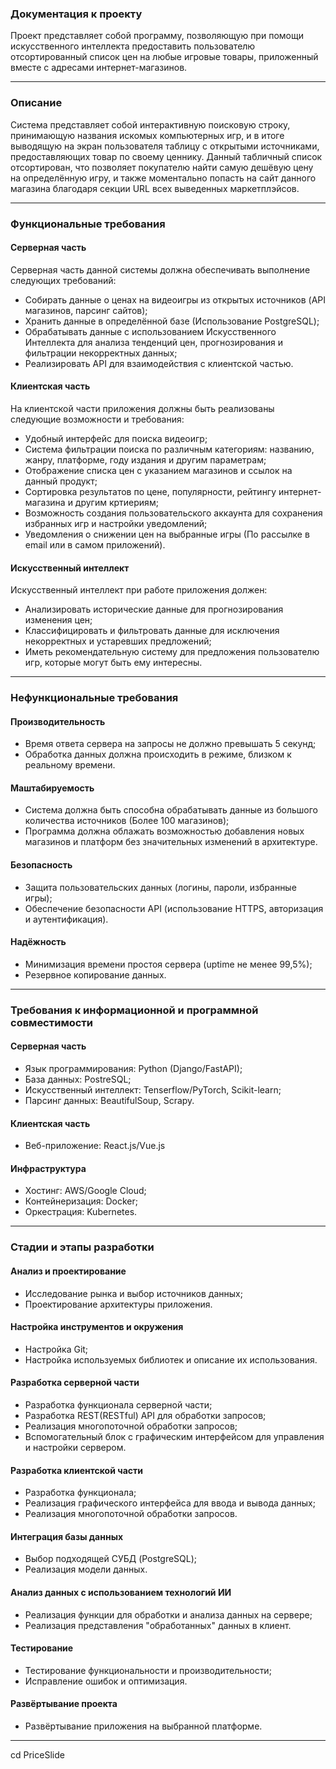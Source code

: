 ### Документация к проекту
Проект представляет собой программу, позволяющую при помощи искусственного интеллекта предоставить пользователю отсортированный список цен на любые игровые товары, приложенный вместе с адресами интернет-магазинов.

---

### Описание
Система представляет собой интерактивную поисковую строку, принимающую названия искомых компьютерных игр, и в итоге выводящую на экран пользователя таблицу с открытыми источниками, предоставляющих товар по своему ценнику. Данный табличный список отсортирован, что позволяет покупателю найти самую дешёвую цену на определённую игру, и также моментально попасть на сайт данного магазина благодаря секции URL всех выведенных маркетплэйсов.

---

### Функциональные требования

#### Серверная часть
Серверная часть данной системы должна обеспечивать выполнение следующих требований:
- Собирать данные о ценах на видеоигры из открытых источников (API магазинов, парсинг сайтов);
- Хранить данные в определённой базе (Использование PostgreSQL);
- Обрабатывать данные с использованием Искусственного Интеллекта для анализа тенденций цен, прогнозирования и фильтрации некорректных данных;
- Реализировать API для взаимодействия с клиентской частью.

#### Клиентская часть
На клиентской части приложения должны быть реализованы следующие возможности и требования:
- Удобный интерфейс для поиска видеоигр;
- Система фильтрации поиска по различным категориям: названию, жанру, платформе, году издания и другим параметрам;
- Отображение списка цен с указанием магазинов и ссылок на данный продукт;
- Сортировка результатов по цене, популярности, рейтингу интернет-магазина и другим кртиериям;
- Возможность создания пользовательского аккаунта для сохранения избранных игр и настройки уведомлений;
- Уведомления о снижении цен на выбранные игры (По рассылке в email или в самом приложений).

#### Искусственный интеллект
Искусственный интеллект при работе приложения должен:
- Анализировать исторические данные для прогнозирования изменения цен;
- Классифицировать и фильтровать данные для исключения некорректных и устаревших предложений;
- Иметь рекомендательную систему для предложения пользователю игр, которые могут быть ему интересны.

---

### Нефункциональные требования

#### Производительность
- Время ответа сервера на запросы не должно превышать 5 секунд;
- Обработка данных должна происходить в режиме, близком к реальному времени.

#### Маштабируемость
- Система должна быть способна обрабатывать данные из большого количества источников (Более 100 магазинов);
- Программа должна облажать возможностью добавления новых магазинов и платформ без значительных изменений в архитектуре.

#### Безопасность
- Защита пользовательских данных (логины, пароли, избранные игры);
- Обеспечение безопасности API (использование HTTPS, авторизация и аутентификация).

#### Надёжность
- Минимизация времени простоя сервера (uptime не менее 99,5%);
- Резервное копирование данных.

---

### Требования к информационной и программной совместимости

#### Серверная часть
- Язык программирования: Python (Django/FastAPI);
- База данных: PostreSQL;
- Искусственный интеллект: Tenserflow/PyTorch, Scikit-learn;
- Парсинг данных: BeautifulSoup, Scrapy.

#### Клиентская часть
- Веб-приложение: React.js/Vue.js

#### Инфраструктура
- Хостинг: AWS/Google Cloud;
- Контейнеризация: Docker;
- Оркестрация: Kubernetes.

---

### Стадии и этапы разработки

#### Анализ и проектирование
- Исследование рынка и выбор источников данных;
- Проектирование архитектуры приложения.

#### Настройка инструментов и окружения
- Настройка Git;
- Настройка используемых библиотек и описание их использования.

#### Разработка серверной части
- Разработка функционала серверной части;
- Разработка REST(RESTful) API для обработки запросов;
- Реализация многопоточной обработки запросов;
- Вспомогательный блок с графическим интерфейсом для управления и настройки сервером.

#### Разработка клиентской части
- Разработка функционала;
- Реализация графического интерфейса для ввода и вывода данных;
- Реализация многопоточной обработки запросов.

#### Интеграция базы данных
- Выбор подходящей СУБД (PostgreSQL);
- Реализация модели данных.

#### Анализ данных с использованием технологий ИИ
- Реализация функции для обработки и анализа данных на сервере;
- Реализация представления "обработанных" данных в клиент.

#### Тестирование
- Тестирование функциональности и производительности;
- Исправление ошибок и оптимизация.

#### Развёртывание проекта
- Развёртывание приложения на выбранной платформе.

---

cd PriceSlide
